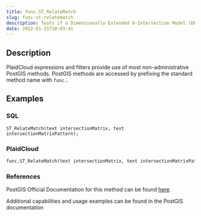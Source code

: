 ```yaml
---
title: func.ST_RelateMatch
slug: func-st-relatematch
description: Tests if a Dimensionally Extended 9-Intersection Model (DE-9IM) intersectionMatrix value satisfies an intersectionMatrixPattern
date: 2022-01-31T10:03:41
---
```



## Description


PlaidCloud expressions and filters provide use of most non-administrative PostGIS methods. PostGIS methods are accessed by prefixing the standard method name with `func.`.



## Examples


### SQL



```
ST_RelateMatch(text intersectionMatrix, text intersectionMatrixPattern);
```


### PlaidCloud



```python
func.ST_RelateMatch(text intersectionMatrix, text intersectionMatrixPattern)
```


### References


PostGIS Official Documentation for this method can be found [here](https://postgis.net/docs/manual-3.1/ST_RelateMatch.html).



Additional capabilities and usage examples can be found in the PostGIS documentation

